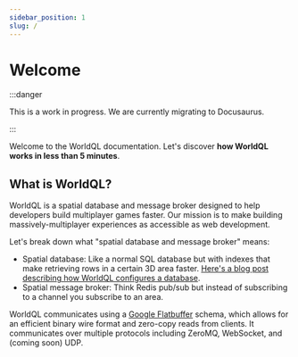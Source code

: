 ```yaml
---
sidebar_position: 1
slug: /
---
```

# Welcome

:::danger

This is a work in progress. We are currently migrating to Docusaurus.

:::


Welcome to the WorldQL documentation. Let's discover **how WorldQL works in less than 5 minutes**.

## What is WorldQL?

WorldQL is a spatial database and message broker designed to help developers build multiplayer games faster. Our mission
is to make building massively-multiplayer experiences as accessible as web development.

Let's break down what "spatial database and message broker" means:
- Spatial database: Like a normal SQL database but with indexes that make retrieving rows in a certain 3D area faster.
[Here's a blog post describing how WorldQL configures a database](https://www.worldql.com/posts/2021-09-spatial-partitions-postgres/).
- Spatial message broker: Think Redis pub/sub but instead of subscribing to a channel you subscribe to an area.

WorldQL communicates using a [Google Flatbuffer](https://google.github.io/flatbuffers/) schema, which allows for an efficient binary wire format and zero-copy reads from clients. It communicates over multiple protocols including ZeroMQ, WebSocket, and (coming soon) UDP.